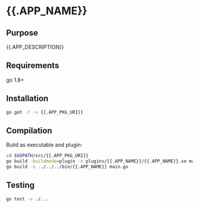 # {{.APP_NAME}}

## Purpose

{{.APP_DESCRIPTION}}


## Requirements

go 1.8+

## Installation

```bash
go get -t -v {{.APP_PKG_URI}}
```

## Compilation

Build as executable and plugin:

```bash
cd $GOPATH/src/{{.APP_PKG_URI}}
go build -buildmode=plugin -o plugins/{{.APP_NAME}}/{{.APP_NAME}}.so main.go
go build -o ../../../bin/{{.APP_NAME}} main.go 
```

## Testing

```bash
go test -v ./...
```
